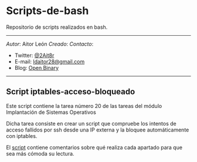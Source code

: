 # Scripts-de-bash

Repositorio de scripts realizados en bash.

---

*Autor*: Aitor León
*Creado*:
*Contacto*:

- Twitter: [@2Ait8r](https://twitter.com/2Ait8r)
- E-mail: ldaitor28@gmail.com
- Blog: [Open Binary](https://openbinary20.wordpress.com)

---

## Script iptables-acceso-bloqueado

Este script contiene la tarea número 20 de las tareas del módulo Implantación de Sistemas Operativos

Dicha tarea consiste en crear un script que compruebe los intentos de acceso fallidos por ssh desde una IP externa y la bloquee automáticamente con iptables.

El [script](https://github.com/aitor28ld/Scripts-de-bash/blob/master/iptables-acceso-bloqueado) contiene comentarios sobre qué realiza cada apartado para que sea más cómoda su lectura.
